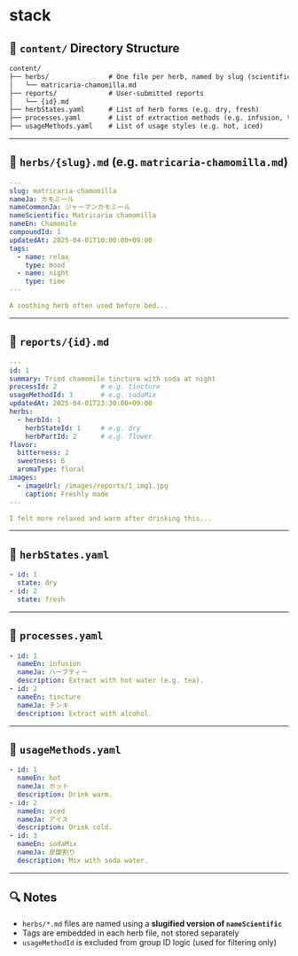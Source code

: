 # stack

## 📁 `content/` Directory Structure

```txt
content/
├── herbs/               # One file per herb, named by slug (scientific name)
│   └── matricaria-chamomilla.md
├── reports/             # User-submitted reports
│   └── {id}.md
├── herbStates.yaml      # List of herb forms (e.g. dry, fresh)
├── processes.yaml       # List of extraction methods (e.g. infusion, tincture)
├── usageMethods.yaml    # List of usage styles (e.g. hot, iced)
```

---

## 📄 `herbs/{slug}.md` (e.g. `matricaria-chamomilla.md`)

```yaml
---
slug: matricaria-chamomilla
nameJa: カモミール
nameCommonJa: ジャーマンカモミール
nameScientific: Matricaria chamomilla
nameEn: Chamomile
compoundId: 1
updatedAt: 2025-04-01T10:00:00+09:00
tags:
  - name: relax
    type: mood
  - name: night
    type: time
---

A soothing herb often used before bed...
```

---

## 📄 `reports/{id}.md`

```yaml
---
id: 1
summary: Tried chamomile tincture with soda at night
processId: 2           # e.g. tincture
usageMethodId: 3       # e.g. sodaMix
updatedAt: 2025-04-01T23:30:00+09:00
herbs:
  - herbId: 1
    herbStateId: 1     # e.g. dry
    herbPartId: 2      # e.g. flower
flavor:
  bitterness: 2
  sweetness: 6
  aromaType: floral
images:
  - imageUrl: /images/reports/1_img1.jpg
    caption: Freshly made
---

I felt more relaxed and warm after drinking this...
```

---

## 📄 `herbStates.yaml`

```yaml
- id: 1
  state: dry
- id: 2
  state: fresh
```

---

## 📄 `processes.yaml`

```yaml
- id: 1
  nameEn: infusion
  nameJa: ハーブティー
  description: Extract with hot water (e.g. tea).
- id: 2
  nameEn: tincture
  nameJa: チンキ
  description: Extract with alcohol.
```

---

## 📄 `usageMethods.yaml`

```yaml
- id: 1
  nameEn: hot
  nameJa: ホット
  description: Drink warm.
- id: 2
  nameEn: iced
  nameJa: アイス
  description: Drink cold.
- id: 3
  nameEn: sodaMix
  nameJa: 炭酸割り
  description: Mix with soda water.
```

---

## 🔍 Notes

- `herbs/*.md` files are named using a **slugified version of `nameScientific`**
- Tags are embedded in each herb file, not stored separately
- `usageMethodId` is excluded from group ID logic (used for filtering only)
